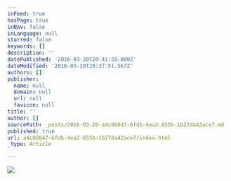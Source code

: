 ```yaml
---
inFeed: true
hasPage: true
inNav: false
inLanguage: null
starred: false
keywords: []
description: ''
datePublished: '2016-03-20T20:41:29.009Z'
dateModified: '2016-03-20T20:37:51.567Z'
authors: []
publisher:
  name: null
  domain: null
  url: null
  favicon: null
title: ''
author: []
sourcePath: _posts/2016-03-20-a4c00847-6fdb-4ea2-855b-1b27da42ace7.md
published: true
url: a4c00847-6fdb-4ea2-855b-1b27da42ace7/index.html
_type: Article

---
```

![](https://the-grid-user-content.s3-us-west-2.amazonaws.com/c45e7eed-1192-49a1-8e63-7be5f7ba8cc1.jpg)